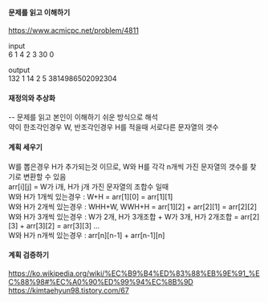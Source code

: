 #### 문제를 읽고 이해하기
https://www.acmicpc.net/problem/4811

input</br>
6
1
4
2
3
30
0

output</br>
132
1
14
2
5
3814986502092304


#### 재정의와 추상화<br>
-- 문제를 읽고 본인이 이해하기 쉬운 방식으로 해석<br>
약이 한조각인경우 W, 반조각인경우 H를 적을때 서로다른 문자열의 갯수

#### 계획 세우기<br>
W를 뽑은경우 H가 추가되는것 이므로, W와 H를 각각 n개씩 가진 문자열의 갯수를 찾기로 변환할 수 있음  
arr[i][j] = W가 i개, H가 j개 가진 문자열의 조합수 일때  
W와 H가 1개씩 있는경우 : W+H = arr[1][0] = arr[1][1]  
W와 H가 2개씩 있는경우 : WHH+W, WWH+H = arr[1][2] + arr[2][1] = arr[2][2]  
W와 H가 3개씩 있는경우 : W가 2개, H가 3개조합 + W가 3개, H가 2개조합 = arr[2][3] + arr[3][2] = arr[3][3]
...  
W와 H가 n개씩 있는경우 : arr[n][n-1] + arr[n-1][n]


#### 계획 검증하기
https://ko.wikipedia.org/wiki/%EC%B9%B4%ED%83%88%EB%9E%91_%EC%88%98#%EC%A0%90%ED%99%94%EC%8B%9D  
https://kimtaehyun98.tistory.com/67

